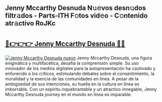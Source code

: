 ## Jenny Mccarthy Desnuda N𝚞𝚎vos desn𝚞dos filtr𝚊dos - Parts-lTH F𝚘tos vid𝚎o - C𝚘ntenido atr𝚊ctivo RoJKc

# <h2><a href="http://mbcxha.tromn.icu/?c=Jenny+Mccarthy+Desnuda">🔗👉👉👉 Jenny Mccarthy Desnuda 🔗🔗</a></h2>

[![Jenny Mccarthy Desnuda nuevo](https://i.imgur.com/pEAQMta.gif)](http://mbcxha.tromn.icu/?c=Jenny+Mccarthy+Desnuda)
Jenny Mccarthy Desnuda, una figura enigmática y multifacética, desafía la comprensión simple. Su uso innovador de los medios digitales para la autopresentación ha cautivado y enfurecido a los críticos, estimulando debates sobre el consentimiento, la moralidad y la esencia de las comunidades en línea. A pesar de la ambigüedad de sus intenciones, su huella en la cultura en línea es imborrable. Con un espíritu inquebrantable y un atractivo innegable, Jenny Mccarthy Desnuda journey en el mundo en línea es imparable.
